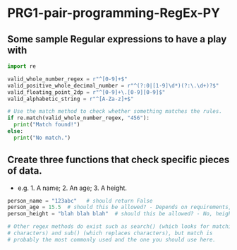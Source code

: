 # PRG1-pair-programming-RegEx-PY

## Some sample Regular expressions to have a play with

```python
import re

valid_whole_number_regex = r"^[0-9]+$"
valid_positive_whole_decimal_number = r"^(?:0|[1-9]\d*)(?:\.\d+)?$"
valid_floating_point_2dp = r"^[0-9]+\.[0-9][0-9]$"
valid_alphabetic_string = r"^[A-Za-z]+$"

# Use the match method to check whether something matches the rules. 
if re.match(valid_whole_number_regex, "456"):
  print("Match found!") 
else:
  print("No match.")
```

## Create three functions that check specific pieces of data.

* e.g. 1. A name; 2. An age; 3. A height.

```python
person_name = "123abc"   # should return False
person_age = 15.5  # should this be allowed? - Depends on requirements, but generally, age is a whole number
person_height = "blah blah blah"  # should this be allowed? - No, height should be numeric

# Other regex methods do exist such as search() (which looks for matching
# characters) and sub() (which replaces characters), but match is 
# probably the most commonly used and the one you should use here.
```

